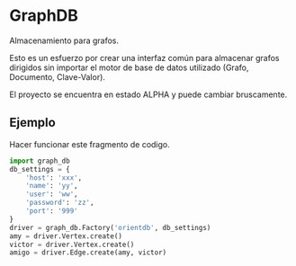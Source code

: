 # GraphDB

Almacenamiento para grafos.

Esto es un esfuerzo por crear una interfaz común para almacenar grafos dirigidos sin importar el motor de base de datos utilizado (Grafo, Documento, Clave-Valor).

El proyecto se encuentra en estado ALPHA y puede cambiar bruscamente.

## Ejemplo

Hacer funcionar este fragmento de codigo.

```python
import graph_db
db_settings = {
	'host': 'xxx',
    'name': 'yy',
    'user': 'ww',
    'password': 'zz',
    'port': '999'
}
driver = graph_db.Factory('orientdb', db_settings)
amy = driver.Vertex.create()
victor = driver.Vertex.create()
amigo = driver.Edge.create(amy, victor)
```
